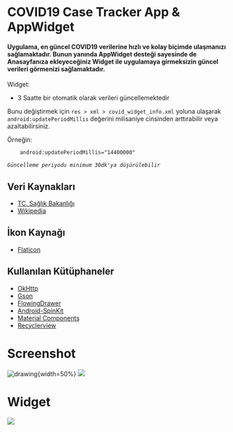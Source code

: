 # COVID19 Case Tracker App & AppWidget

#### Uygulama, en güncel COVID19 verilerine hızlı ve kolay biçimde ulaşmanızı sağlamaktadır. Bunun yanında AppWidget desteği sayesinde de Anasayfanıza ekleyeceğiniz Widget ile uygulamaya girmeksizin güncel verileri görmenizi sağlamaktadır.

Widget:
- 3 Saatte bir otomatik olarak verileri güncellemektedir

Bunu değiştirmek için `res > xml > covid_widget_info.xml` yoluna ulaşarak `android:updatePeriodMillis` değerini milisaniye cinsinden arttırabilir veya azaltabilirsiniz.

Örneğin:
```xml
    android:updatePeriodMillis="14400000"
```

*`Güncelleme periyodu minimum 30dk'ya düşürülebilir`*


## Veri Kaynakları
- [TC. Sağlık Bakanlığı](https://covid19.saglik.gov.tr)
- [Wikipedia](https://en.m.wikipedia.org/wiki/COVID-19_pandemic_by_country_and_territory)
 
## İkon Kaynağı
- [Flaticon](https://www.flaticon.com/)

## Kullanılan Kütüphaneler
-   [OkHttp](https://square.github.io/okhttp/)
-   [Gson](https://github.com/google/gson)
-   [FlowingDrawer](https://github.com/mxn21/FlowingDrawer)
-   [Android-SpinKit](https://github.com/ybq/Android-SpinKit)
-   [Material Components](https://github.com/material-components/material-components-android)
-   [Recyclerview](https://developer.android.com/jetpack/androidx/releases/recyclerview)

# Screenshot
![drawing](https://github.com/ahmetgezici/COVID19-Case-Tracker-App/blob/master/Screenshots/covidapp1.png){width=50%} ![](https://github.com/ahmetgezici/COVID19-Case-Tracker-App/blob/master/Screenshots/covidapp2.png)

# Widget
![](https://github.com/ahmetgezici/COVID19-Case-Tracker-App/blob/master/Screenshots/covidapp3.png)
